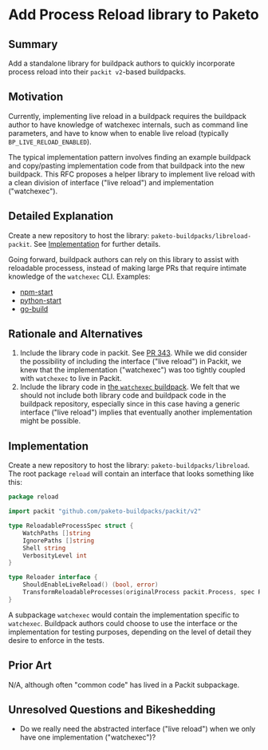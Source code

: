 # Add Process Reload library to Paketo

## Summary

Add a standalone library for buildpack authors to quickly incorporate process reload into their `packit v2`-based buildpacks.

## Motivation

Currently, implementing live reload in a buildpack requires the buildpack author to have knowledge of watchexec internals,
such as command line parameters, and have to know when to enable live reload (typically `BP_LIVE_RELOAD_ENABLED`).

The typical implementation pattern involves finding an example buildpack and copy/pasting implementation code from that buildpack
into the new buildpack. This RFC proposes a helper library to implement live reload with a clean division of interface
("live reload") and implementation ("watchexec").

## Detailed Explanation

Create a new repository to host the library: `paketo-buildpacks/libreload-packit`.
See [Implementation](#implementation) for further details.

Going forward, buildpack authors can rely on this library to assist with reloadable processess, instead of making large 
PRs that require intimate knowledge of the `watchexec` CLI. Examples:

- [npm-start](https://github.com/paketo-buildpacks/npm-start/pull/160)
- [python-start](https://github.com/paketo-buildpacks/python-start/pull/79)
- [go-build](https://github.com/paketo-buildpacks/go-build/pull/237)

## Rationale and Alternatives

1. Include the library code in packit. See [PR 343](https://github.com/paketo-buildpacks/packit/pull/343). 
While we did consider the possibility of including the interface ("live reload") in Packit, we knew that the implementation
("watchexec") was too tightly coupled with `watchexec` to live in Packit.
2. Include the library code in [the `watchexec` buildpack](https://github.com/paketo-buildpacks/watchexec).
We felt that we should not include both library code and buildpack code in the buildpack repository, especially since
in this case having a generic interface ("live reload") implies that eventually another implementation might be possible.

## Implementation

Create a new repository to host the library: `paketo-buildpacks/libreload`.
The root package `reload` will contain an interface that looks something like this:

```go
package reload

import packit "github.com/paketo-buildpacks/packit/v2"

type ReloadableProcessSpec struct {
	WatchPaths []string
	IgnorePaths []string
	Shell string
	VerbosityLevel int
}

type Reloader interface {
	ShouldEnableLiveReload() (bool, error)
	TransformReloadableProcesses(originalProcess packit.Process, spec ReloadableProcessSpec) (nonReloadable packit.Process, reloadable packit.Process)
}
```

A subpackage `watchexec` would contain the implementation specific to `watchexec`.
Buildpack authors could choose to use the interface or the implementation for testing purposes, depending on the level
of detail they desire to enforce in the tests.

## Prior Art

N/A, although often "common code" has lived in a Packit subpackage. 

## Unresolved Questions and Bikeshedding

- Do we really need the abstracted interface ("live reload") when we only have one implementation ("watchexec")?
